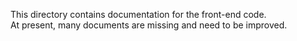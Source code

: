 This directory contains documentation for the front-end code.  
At present, many documents are missing and need to be improved.